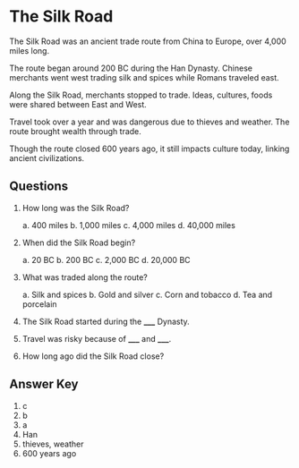 # The Silk Road

The Silk Road was an ancient trade route from China to Europe, over 4,000 miles long.

The route began around 200 BC during the Han Dynasty. Chinese merchants went west trading silk and spices while Romans traveled east.

Along the Silk Road, merchants stopped to trade. Ideas, cultures, foods were shared between East and West.

Travel took over a year and was dangerous due to thieves and weather. The route brought wealth through trade.

Though the route closed 600 years ago, it still impacts culture today, linking ancient civilizations.

## Questions

1. How long was the Silk Road?

   a. 400 miles
   b. 1,000 miles
   c. 4,000 miles
   d. 40,000 miles

2. When did the Silk Road begin?

   a. 20 BC
   b. 200 BC
   c. 2,000 BC
   d. 20,000 BC

3. What was traded along the route?

   a. Silk and spices
   b. Gold and silver
   c. Corn and tobacco
   d. Tea and porcelain

4. The Silk Road started during the **\_\_\_** Dynasty.

5. Travel was risky because of **\_\_\_** and **\_\_\_**.

6. How long ago did the Silk Road close?

## Answer Key

1. c
2. b
3. a
4. Han
5. thieves, weather
6. 600 years ago

